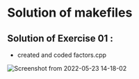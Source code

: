 # Solution of makefiles
## Solution of Exercise 01 :
* created and coded factors.cpp 

![Screenshot from 2022-05-23 14-18-02](https://user-images.githubusercontent.com/78868769/169781973-aeafce0f-fba7-490d-8a35-f0632af3f751.png)

